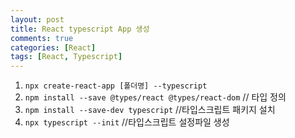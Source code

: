 ```yaml
---
layout: post
title: React typescript App 생성
comments: true
categories: [React]
tags: [React, Typescript]
---
```

1. ```npx create-react-app [폴더명] --typescript```
2. ```npm install --save @types/react @types/react-dom``` // 타입 정의
3. ```npm install --save-dev typescript``` //타입스크립트 패키지 설치
4. ```npx typescript --init``` //타입스크립트 설정파일 생성
